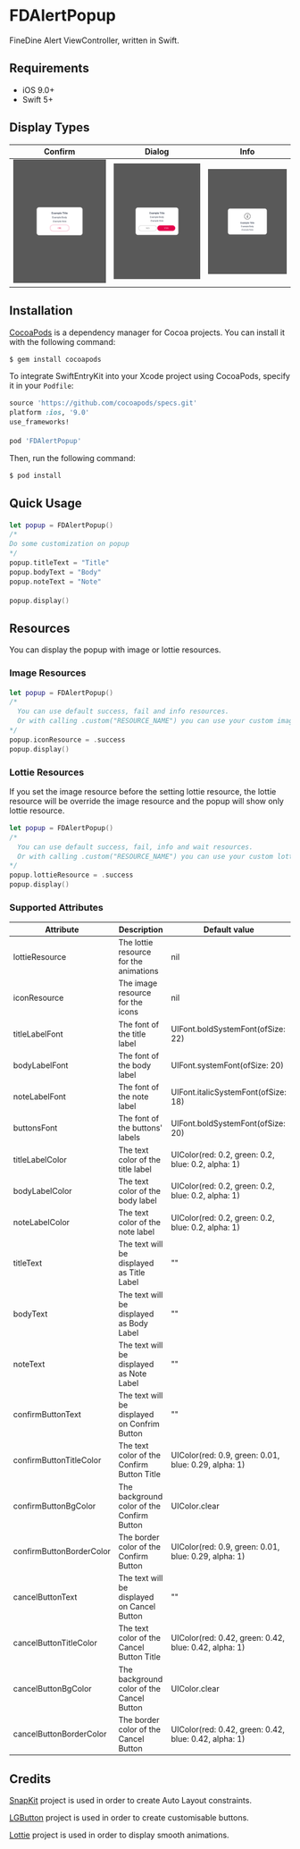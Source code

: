 # FDAlertPopup
FineDine Alert ViewController, written in Swift.

## Requirements

- iOS 9.0+
- Swift 5+

## Display Types

| Confirm | Dialog | Info |
| --- | --- | ---  |
| ![confirm_example](https://github.com/finedine/FDAlertPopup-iOS/blob/master/Media/confirmPopup.png) | ![dialog_example](https://github.com/finedine/FDAlertPopup-iOS/blob/master/Media/dialogPopup.png) | ![info_example](https://github.com/finedine/FDAlertPopup-iOS/blob/master/Media/infoPopup.png) |

## Installation

[CocoaPods](http://cocoapods.org) is a dependency manager for Cocoa projects. You can install it with the following command:

```bash
$ gem install cocoapods
```

To integrate SwiftEntryKit into your Xcode project using CocoaPods, specify it in your `Podfile`:

```ruby
source 'https://github.com/cocoapods/specs.git'
platform :ios, '9.0'
use_frameworks!

pod 'FDAlertPopup'
```

Then, run the following command:

```bash
$ pod install
```
## Quick Usage

```Swift
let popup = FDAlertPopup()
/*
Do some customization on popup
*/
popup.titleText = "Title"
popup.bodyText = "Body"
popup.noteText = "Note"

popup.display()

```
## Resources

You can display the popup with image or lottie resources.

### Image Resources

```Swift
let popup = FDAlertPopup()
/*
  You can use default success, fail and info resources.
  Or with calling .custom("RESOURCE_NAME") you can use your custom images.
*/
popup.iconResource = .success
popup.display()
```

### Lottie Resources

If you set the image resource before the setting lottie resource, the lottie resource will be override the image resource and the popup will show only lottie resource.

```Swift
let popup = FDAlertPopup()
/*
  You can use default success, fail, info and wait resources.
  Or with calling .custom("RESOURCE_NAME") you can use your custom lottie files.
*/
popup.lottieResource = .success
popup.display()
```

### Supported Attributes

| Attribute        | Description      | Default value  |
| ------------- |-------------| -----|
| lottieResource      | The lottie resource for the animations  | nil |
| iconResource      | The image resource for the icons  | nil |
| titleLabelFont      | The font of the title label  | UIFont.boldSystemFont(ofSize: 22) |
| bodyLabelFont      | The font of the body label  | UIFont.systemFont(ofSize: 20) |
| noteLabelFont      | The font of the note label  | UIFont.italicSystemFont(ofSize: 18) |
| buttonsFont      | The font of the buttons' labels  | UIFont.boldSystemFont(ofSize: 20)  |
| titleLabelColor      | The text color of the title label  | UIColor(red: 0.2, green: 0.2, blue: 0.2, alpha: 1) |
| bodyLabelColor      | The text color of the body label  | UIColor(red: 0.2, green: 0.2, blue: 0.2, alpha: 1) |
| noteLabelColor      | The text color of the note label  | UIColor(red: 0.2, green: 0.2, blue: 0.2, alpha: 1) |
| titleText      | The text will be displayed as Title Label  | "" |
| bodyText      | The text will be displayed as Body Label  | "" |
| noteText      | The text will be displayed as Note Label  | "" |
| confirmButtonText      | The text will be displayed on Confrim Button  | "" |
| confirmButtonTitleColor      | The text color of the Confirm Button Title  | UIColor(red: 0.9, green: 0.01, blue: 0.29, alpha: 1) |
| confirmButtonBgColor      | The background color of the Confirm Button  | UIColor.clear |
| confirmButtonBorderColor      | The border color of the Confirm Button  | UIColor(red: 0.9, green: 0.01, blue: 0.29, alpha: 1) |
| cancelButtonText      | The text will be displayed on Cancel Button  | "" |
| cancelButtonTitleColor      | The text color of the Cancel Button Title  | UIColor(red: 0.42, green: 0.42, blue: 0.42, alpha: 1) |
| cancelButtonBgColor      | The background color of the Cancel Button  | UIColor.clear |
| cancelButtonBorderColor      | The border color of the Cancel Button  | UIColor(red: 0.42, green: 0.42, blue: 0.42, alpha: 1) |

## Credits
[SnapKit](https://github.com/SnapKit/SnapKit) project is used in order to create Auto Layout constraints.

[LGButton](https://github.com/loregr/LGButton) project is used in order to create customisable buttons.

[Lottie](https://github.com/airbnb/lottie-ios) project is used in order to display smooth animations.
